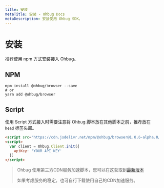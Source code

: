 ```yaml
---
title: 安装
metaTitle: 安装 - Ohbug Docs
metaDescription: 安装使用 Ohbug SDK。
---
```


# 安装

推荐使用 npm 方式安装接入 Ohbug。

## NPM
```shell
npm install @ohbug/browser --save
# or
yarn add @ohbug/browser
```

## Script

使用 Script 方式接入时需要注意将 Ohbug 脚本放在其他脚本之前，推荐放在 `head` 标签头部。

```html
<script src="https://cdn.jsdelivr.net/npm/@ohbug/browser@1.0.6-alpha.0/dist/ohbug-browser.global.prod.min.js"></script>
<script>
  var client = Ohbug.Client.init({
    apiKey: 'YOUR_API_KEY'
  })
</script>
```

> Ohbug 使用第三方CDN服务加速脚本，您可以在这获取到[最新版本](https://www.jsdelivr.com/package/npm/@ohbug/browser)
>
> 如果考虑服务的稳定，也可自行下载使用自己的CDN加速服务。
